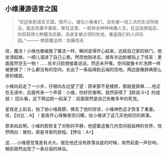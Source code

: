 ## 小维漫游语言之国 ##

> “欢迎来到语言王国。很开心，诸位小勇者们，没有被一线三点的生活所统治，能击败庸平暴政，聚在这里，一起体会种种味趣人生。在这段旅程后，你将获得七种魔法武器，去收复被占领的失地，重返我们的人间乐园。”——— 修辞魔法师：佐藤信夫

哇，魔法！小维也像被施了魔法一样，瞬间变得开心起来，远超自己家的铁门，他坐滑起梯，一顺儿溜进了自己心里。然而他刚进去，就有半边脸被贴上了惊呆：里面竟然空无一物！……另半只脸想接着说话，然还未开嘴，空间就像卡片洗牌一样被更换了：什么都没有的空间，长出了一条延绵到云端的空地，两边是像辞典那么厚的楼层。

小维向前走了一小步，仔细向左边望了望：原来那不是楼房，那就是辞典……他正在无语中，后面传来一个声音：小维，你好厉害啊，竟然获得了【默说:S+】的成就！
回头看，这下两边脸一起呆了：前面居然是自己失散多年的死党。

星夜走上前去，拍了拍小维肩膀，拂去了他的惊讶，小维神色这才恢复了重量。哇，【对比：A】！星夜开心得像夜空闪耀，给小维讲了这几天他经历的故事。

原来如此啊。小维的脸恢复了对称的平静，他望着这像几何空间般延伸的世界，恍然明白：冒险，原是寻家的旅程。【悖论：A+】


这……小维感觉落差有点大。就在他还没有跌落谷底的时候，突然前面一声巨响，眼前居然出现了一条壮丽的峡谷。